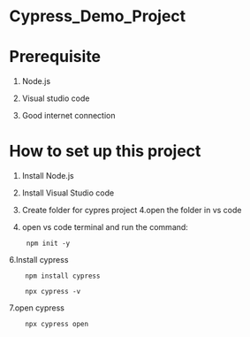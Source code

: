 # Cypress_Demo_Project

#  Prerequisite

1. Node.js

2. Visual studio code

3. Good internet connection

# How to set up this project

1. Install Node.js
2. Install Visual Studio code
3. Create folder for cypres project
4.open the folder in vs code
5. open vs code terminal and run the command:
      
        npm init -y
 
 
 6.Install cypress 
 
      
        npm install cypress
        
        npx cypress -v
      
 7.open cypress 
      
        npx cypress open
      
